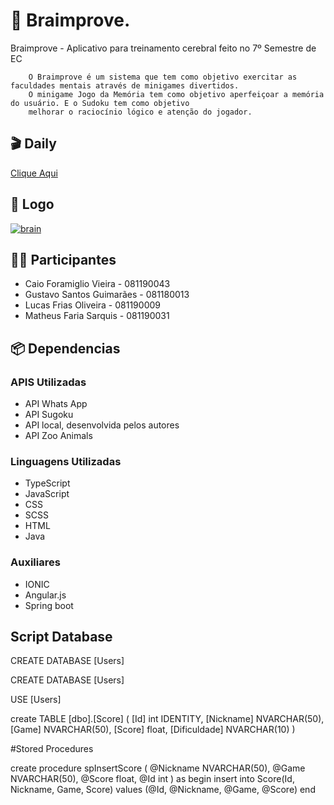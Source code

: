 # 📝 Braimprove.

Braimprove - Aplicativo para treinamento cerebral feito no 7º Semestre de EC

        O Braimprove é um sistema que tem como objetivo exercitar as faculdades mentais através de minigames divertidos.
        O minigame Jogo da Memória tem como objetivo aperfeiçoar a memória do usuário. E o Sudoku tem como objetivo
        melhorar o raciocínio lógico e atenção do jogador.
	
## 🎬 Daily 
<a href=https://youtu.be/qW2Wfh0x9RY>Clique Aqui<a/>	
## 🎈 Logo 
<a href="https://ibb.co/ByX2YBd"><img src="https://i.ibb.co/ByX2YBd/brain.png" alt="brain" border="0"></a>
## 👨‍💻  Participantes
- Caio Foramiglio Vieira   - 081190043 
- Gustavo Santos Guimarães - 081180013
- Lucas Frias Oliveira     - 081190009 
- Matheus Faria Sarquis    - 081190031

  
## 📦 Dependencias
  
###  APIS Utilizadas

- API Whats App
- API Sugoku
- API local, desenvolvida pelos autores
- API Zoo Animals
  
###  Linguagens Utilizadas

- TypeScript
- JavaScript
- CSS
- SCSS
- HTML
- Java
  
 ### Auxiliares
  
- IONIC
- Angular.js
- Spring boot
  
## Script Database

CREATE DATABASE [Users]

CREATE DATABASE [Users]

USE [Users]

create TABLE [dbo].[Score]
(
[Id] int IDENTITY,
[Nickname] NVARCHAR(50), 
[Game] NVARCHAR(50),
[Score] float,
[Dificuldade] NVARCHAR(10)
)

#Stored Procedures

create procedure spInsertScore
( 
@Nickname NVARCHAR(50),
@Game NVARCHAR(50),
@Score float,
@Id int ) as begin insert into Score(Id, Nickname, Game, Score)
values (@Id, @Nickname, @Game, @Score) end




